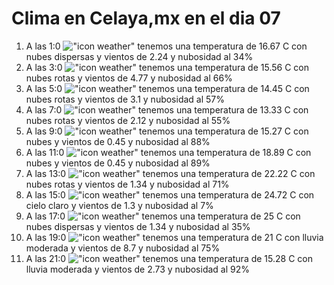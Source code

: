 # Clima en Celaya,mx en el dia 07

1. A las 1:0 !["icon weather"](http://openweathermap.org/img/w/03n.png) tenemos una temperatura de 16.67 C con nubes dispersas y  vientos de 2.24 y nubosidad al 34%
1. A las 3:0 !["icon weather"](http://openweathermap.org/img/w/04n.png) tenemos una temperatura de 15.56 C con nubes rotas y  vientos de 4.77 y nubosidad al 66%
1. A las 5:0 !["icon weather"](http://openweathermap.org/img/w/04n.png) tenemos una temperatura de 14.45 C con nubes rotas y  vientos de 3.1 y nubosidad al 57%
1. A las 7:0 !["icon weather"](http://openweathermap.org/img/w/04n.png) tenemos una temperatura de 13.33 C con nubes rotas y  vientos de 2.12 y nubosidad al 55%
1. A las 9:0 !["icon weather"](http://openweathermap.org/img/w/04d.png) tenemos una temperatura de 15.27 C con nubes y  vientos de 0.45 y nubosidad al 88%
1. A las 11:0 !["icon weather"](http://openweathermap.org/img/w/04d.png) tenemos una temperatura de 18.89 C con nubes y  vientos de 0.45 y nubosidad al 89%
1. A las 13:0 !["icon weather"](http://openweathermap.org/img/w/04d.png) tenemos una temperatura de 22.22 C con nubes rotas y  vientos de 1.34 y nubosidad al 71%
1. A las 15:0 !["icon weather"](http://openweathermap.org/img/w/01d.png) tenemos una temperatura de 24.72 C con cielo claro y  vientos de 1.3 y nubosidad al 7%
1. A las 17:0 !["icon weather"](http://openweathermap.org/img/w/03d.png) tenemos una temperatura de 25 C con nubes dispersas y  vientos de 1.34 y nubosidad al 35%
1. A las 19:0 !["icon weather"](http://openweathermap.org/img/w/10d.png) tenemos una temperatura de 21 C con lluvia moderada y  vientos de 8.7 y nubosidad al 75%
1. A las 21:0 !["icon weather"](http://openweathermap.org/img/w/10n.png) tenemos una temperatura de 15.28 C con lluvia moderada y  vientos de 2.73 y nubosidad al 92%
